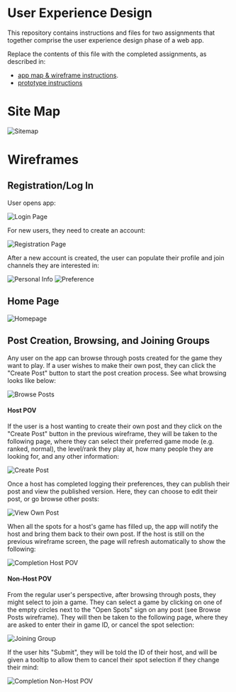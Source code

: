# User Experience Design

This repository contains instructions and files for two assignments that together comprise the user experience design phase of a web app.

Replace the contents of this file with the completed assignments, as described in:

- [app map & wireframe instructions](instructions-0a-app-map-wireframes.md).
- [prototype instructions](instructions-0b-prototyping.md)

# Site Map

![Sitemap](ux-design/Sitemap.png)

# Wireframes

## Registration/Log In

User opens app:

![Login Page](ux-design/login.png)

For new users, they need to create an account:

![Registration Page](ux-design/signup.png)

After a new account is created, the user can populate their profile and join channels they are interested in:

![Personal Info](ux-design/age.png)
![Preference](ux-design/Preference.png)

## Home Page

![Homepage](ux-design/homepage.png)

## Post Creation, Browsing, and Joining Groups

Any user on the app can browse through posts created for the game they want to play. If a user wishes to make their own post, they can click the "Create Post" button to start the post creation process. See what browsing looks like below:

![Browse Posts](ux-design/browse-posts.png)

#### Host POV

If the user is a host wanting to create their own post and they click on the "Create Post" button in the previous wireframe, they will be taken to the following page, where they can select their preferred game mode (e.g. ranked, normal), the level/rank they play at, how many people they are looking for, and any other information:

![Create Post](ux-design/create-post.png)

Once a host has completed logging their preferences, they can publish their post and view the published version. Here, they can choose to edit their post, or go browse other posts:

![View Own Post](ux-design/view-own-post.png)

When all the spots for a host's game has filled up, the app will notify the host and bring them back to their own post. If the host is still on the previous wireframe screen, the page will refresh automatically to show the following:

![Completion Host POV](ux-design/completion-host-pov.png)

#### Non-Host POV

From the regular user's perspective, after browsing through posts, they might select to join a game. They can select a game by clicking on one of the empty circles next to the "Open Spots" sign on any post (see Browse Posts wireframe). They will then be taken to the following page, where they are asked to enter their in game ID, or cancel the spot selection:

![Joining Group](ux-design/after-joining-group.png)

If the user hits "Submit", they will be told the ID of their host, and will be given a tooltip to allow them to cancel their spot selection if they change their mind:

![Completion Non-Host POV](ux-design/journey-completion.png)